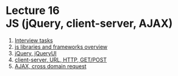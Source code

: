 <h1>
    Lecture 16<br>
    <b>JS</b> (jQuery, client-server, AJAX)
</h1>

<ol>
    <li>
        <a href="./01.md">Interview tasks</a>
    </li>
    <li>
        <a href="./02.md">js libraries and frameworks overview</a>
    </li>
    <li>
        <a href="./03.md">jQuery, jQueryUI</a>
    </li>
    <li>
        <a href="./04.md">client-server, URL, HTTP, GET/POST</a>
    </li>
    <li>
        <a href="./05.md">AJAX, cross domain request</a>
    </li>
</ol>
